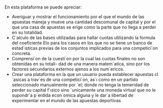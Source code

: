 En esta plataforma se puede apreciar:
- Averiguar y mostrar el funcionamiento por el que el mundo de las apuestas maneja y
mueve una cantidad descomunal de capital y por el que una casa de apuestas se erige
como la parte que no llega a perder en su totalidad.
- C´alculo de las bases utilizadas para hallar cuotas utilizando la formula del coeficiente
Elo para los casos en los que no se tiene un banco de estad´ısticas previas de los conjuntos
implicados para una competici´on concreta.
- Comprensi´on de la cuesti´on por la cual las cuotas finales no son obtenidas en su totali-
dad de una manera matem´atica, sino por los factores secundarios externos ajenos a los
num´ericos.
- Crear una plataforma en la que un usuario pueda establecer apuestas cl´asicas a trav´es
de una competici´on, as´ı como en un partido seleccionado manualmente por ´el; donde
no tenga la temeridad de perder su capital f´ısico sino ´unicamente una moneda virtual
que no le supondr´a p´erdida econ´omica alguna y le dar´a libertad de experimentar en el
mundo de las apuestas deportivas

